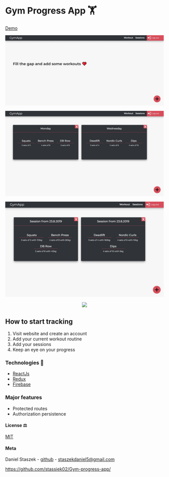 # Gym Progress App 🏋️
[Demo](https://gym-tracker-app.netlify.com/)

![](screenshotEmpty.JPG)

![](screenshotFilled.JPG)

![](session.JPG)

<p align="center">
  <img width="460"  src="https://github.com/stassiek02/Gym-progress-app/raw/master/mobile.jpg">
</p>



## How to start tracking
1. Visit website and create an account
2. Add your current workout routine
3. Add your sessions
4. Keep an eye on your progress

### Technologies 🔧 
+ [ReactJs](https://reactjs.org/)
+ [Redux](https://redux.js.org/)
+ [Firebase](https://firebase.google.com/)

### Major features
+ Protected routes
+ Authorization persistence

#### License ⚖️

[MIT](https://en.wikipedia.org/wiki/MIT_License)


#### Meta
Daniel Staszek - [github](https://github.com/stassiek02/) - [staszekdaniel5@gmail.com](mailto:staszekdaniel5@gmail.com)

https://github.com/stassiek02/Gym-progress-app/
